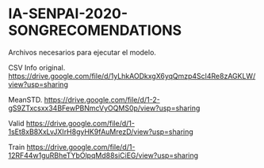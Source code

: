 # IA-SENPAI-2020-SONGRECOMENDATIONS

Archivos necesarios para ejecutar el modelo.

CSV Info original.
https://drive.google.com/file/d/1yLhkAODkxgX6yqQmzp4Scl4Re8zAGKLW/view?usp=sharing

MeanSTD.
https://drive.google.com/file/d/1-2-gS9ZTxcsxx34BFewPBNmcVyOQMS0p/view?usp=sharing

Valid
https://drive.google.com/file/d/1-1sEt8xB8XxLvJXIrH8gyHK9fAuMrezD/view?usp=sharing

Train
https://drive.google.com/file/d/1-12RF44w1guRBheTYbOlpqMd88siCiEG/view?usp=sharing
